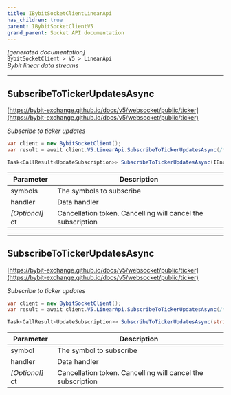 ```yaml
---
title: IBybitSocketClientLinearApi
has_children: true
parent: IBybitSocketClientV5
grand_parent: Socket API documentation
---
```

*[generated documentation]*  
`BybitSocketClient > V5 > LinearApi`  
*Bybit linear data streams*
  

***

## SubscribeToTickerUpdatesAsync  

[https://bybit-exchange.github.io/docs/v5/websocket/public/ticker](https://bybit-exchange.github.io/docs/v5/websocket/public/ticker)  
<p>

*Subscribe to ticker updates*  

```csharp  
var client = new BybitSocketClient();  
var result = await client.V5.LinearApi.SubscribeToTickerUpdatesAsync(/* parameters */);  
```  

```csharp  
Task<CallResult<UpdateSubscription>> SubscribeToTickerUpdatesAsync(IEnumerable<string> symbols, Action<DataEvent<BybitLinearTickerUpdate>> handler, CancellationToken ct = default);  
```  

|Parameter|Description|
|---|---|
|symbols|The symbols to subscribe|
|handler|Data handler|
|_[Optional]_ ct|Cancellation token. Cancelling will cancel the subscription|

</p>

***

## SubscribeToTickerUpdatesAsync  

[https://bybit-exchange.github.io/docs/v5/websocket/public/ticker](https://bybit-exchange.github.io/docs/v5/websocket/public/ticker)  
<p>

*Subscribe to ticker updates*  

```csharp  
var client = new BybitSocketClient();  
var result = await client.V5.LinearApi.SubscribeToTickerUpdatesAsync(/* parameters */);  
```  

```csharp  
Task<CallResult<UpdateSubscription>> SubscribeToTickerUpdatesAsync(string symbol, Action<DataEvent<BybitLinearTickerUpdate>> handler, CancellationToken ct = default);  
```  

|Parameter|Description|
|---|---|
|symbol|The symbol to subscribe|
|handler|Data handler|
|_[Optional]_ ct|Cancellation token. Cancelling will cancel the subscription|

</p>
